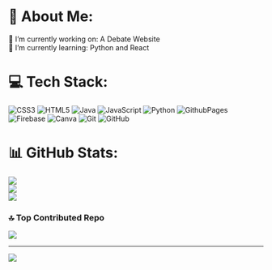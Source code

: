 # 💫 About Me:
🔭 I’m currently working on: A Debate Website<br>🌱 I’m currently learning: Python and React


# 💻 Tech Stack:
![CSS3](https://img.shields.io/badge/css3-%231572B6.svg?style=for-the-badge&logo=css3&logoColor=white) ![HTML5](https://img.shields.io/badge/html5-%23E34F26.svg?style=for-the-badge&logo=html5&logoColor=white) ![Java](https://img.shields.io/badge/java-%23ED8B00.svg?style=for-the-badge&logo=openjdk&logoColor=white) ![JavaScript](https://img.shields.io/badge/javascript-%23323330.svg?style=for-the-badge&logo=javascript&logoColor=%23F7DF1E) ![Python](https://img.shields.io/badge/python-3670A0?style=for-the-badge&logo=python&logoColor=ffdd54) ![GithubPages](https://img.shields.io/badge/github%20pages-121013?style=for-the-badge&logo=github&logoColor=white) ![Firebase](https://img.shields.io/badge/firebase-a08021?style=for-the-badge&logo=firebase&logoColor=ffcd34) ![Canva](https://img.shields.io/badge/Canva-%2300C4CC.svg?style=for-the-badge&logo=Canva&logoColor=white) ![Git](https://img.shields.io/badge/git-%23F05033.svg?style=for-the-badge&logo=git&logoColor=white) ![GitHub](https://img.shields.io/badge/github-%23121011.svg?style=for-the-badge&logo=github&logoColor=white)
# 📊 GitHub Stats:
![](https://github-readme-stats.vercel.app/api?username=V-Paritosh&theme=merko&hide_border=false&include_all_commits=true&count_private=true)<br/>
![](https://github-readme-streak-stats.herokuapp.com/?user=V-Paritosh&theme=merko&hide_border=false)<br/>
![](https://github-readme-stats.vercel.app/api/top-langs/?username=V-Paritosh&theme=merko&hide_border=false&include_all_commits=true&count_private=true&layout=compact)

### 🔝 Top Contributed Repo
![](https://github-contributor-stats.vercel.app/api?username=V-Paritosh&limit=5&theme=merko&combine_all_yearly_contributions=true)

---
[![](https://visitcount.itsvg.in/api?id=V-Paritosh&icon=2&color=8)](https://visitcount.itsvg.in)

<!-- Proudly created with GPRM ( https://gprm.itsvg.in ) -->

